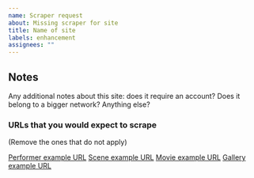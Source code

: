 ```yaml
---
name: Scraper request
about: Missing scraper for site
title: Name of site
labels: enhancement
assignees: ""
---
```


## Notes

Any additional notes about this site: does it require an account? Does it belong to a bigger network? Anything else?

### URLs that you would expect to scrape

(Remove the ones that do not apply)

[Performer example URL](https://example.com/performer-name)
[Scene example URL](https://example.com/scene-1234)
[Movie example URL](https://example.com/the-movie)
[Gallery example URL](https://example.com/gallery-4321)
